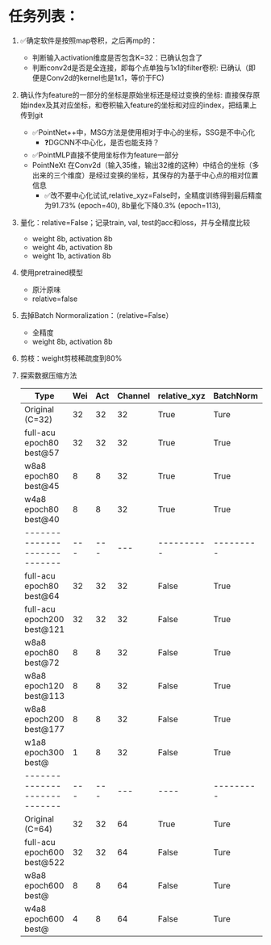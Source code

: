 # 任务列表：
1. :white_check_mark:确定软件是按照map卷积，之后再mp的：
    - 判断输入activation维度是否包含K=32：已确认包含了
    - 判断conv2d是否是全连接，即每个点单独与1x1的filter卷积: 已确认（即便是Conv2d的kernel也是1x1，等价于FC)
2. 确认作为feature的一部分的坐标是原始坐标还是经过变换的坐标: 直接保存原始index及其对应坐标，和卷积输入feature的坐标和对应的index，把结果上传到git
    - :white_check_mark:PointNet++中，MSG方法是使用相对于中心的坐标，SSG是不中心化
      - :question:DGCNN不中心化，是否也能支持？
    - :white_check_mark:PointMLP直接不使用坐标作为feature一部分
    - PointNeXt 在Conv2d（输入35维，输出32维的这种）中结合的坐标（多出来的三个维度）是经过变换的坐标，其保存的为基于中心点的相对位置信息
      - :white_check_mark:改不要中心化试试,relative_xyz=False时，全精度训练得到最后精度为91.73% (epoch=40), 8b量化下降0.3% (epoch=113), 
3. 量化：relative=False；记录train, val, test的acc和loss，并与全精度比较
    - weight 8b, activation 8b
    - weight 4b, activation 8b
    - weight 1b, activation 8b
4. 使用pretrained模型
    - 原汁原味
    - relative=false
6. 去掉Batch Normoralization：（relative=False）
    - 全精度
    - weight 8b, activation 8b
7. 剪枝：weight剪枝稀疏度到80%
8. 探索数据压缩方法

    | Type                          | Wei | Act | Channel | relative_xyz | BatchNorm | Epoch | Best | OA    	| mAcc  	|
    |------------------------------ | --- | --- |-------- |--------------| --------- | ----- | ---- |-------	|-------	|
    | Original (C=32)               | 32  | 32  | 32      | True         | Ture      | None  | None | 93.2+-0.1	| 90.8+-0.2 |
    | full-acu<br>epoch80 best@57   | 32  | 32  | 32      | True         | True      | 80    | 57   | 92.91 	| 89.55 	|
    | w8a8<br>epoch80 best@45       | 8   | 8   | 32      | True         | True      | 80    | 45   | 92.34 	| 87.87 	|
    | w4a8<br>epoch80 best@40       | 8   | 8   | 32      | True         | True      | 80    | 40   | 92.30 	| 88.79 	|
    | ----------------------------  | --- | --- | ---     | ----------   | --------- | ----- | ---- | ------	| ----- 	|
    | full-acu<br>epoch80 best@64   | 32  | 32  | 32      | False        | True      | 80    | 64   | 91.73 	| 88.35 	|
    | full-acu<br>epoch200 best@121 | 32  | 32  | 32      | False        | True      | 200   | 121  | 91.82 	| 88.43 	|
    | w8a8<br>epoch80 best@72       | 8   | 8   | 32      | False        | True      | 80    | 72   | 91.45 	| 87.42 	|
    | w8a8<br>epoch120 best@113     | 8   | 8   | 32      | False        | True      | 120   | 113  | 92.02 	| 89.35 	|
    | w8a8<br>epoch200 best@177     | 8   | 8   | 32      | False        | True      | 200   | 177  | 91.94 	| 89.38 	|
    | w1a8<br>epoch300 best@   	    | 1   | 8   | 32      | False        | True      | 300   |   |  	|  	|
    | ----------------------------  | --- | --- | ---     | ----         | --------- | ----- | ---- | ------	| ----- 	|
    | Original (C=64)               | 32  | 32  | 64      | True         | Ture      | 600   | 537  | 93.7+-0.3 | 90.9+-0.5 |
    | full-acu<br>epoch600 best@522 | 32  | 32  | 64      | False        | Ture      | 600   |   |  	|  	|
    | w8a8<br>epoch600 best@        | 8   | 8   | 64      | False        | Ture      | 600   |   |  	|  	|
    | w4a8<br>epoch600 best@        | 4   | 8   | 64      | False        | Ture      | 600   |   |  	|  	|
    
